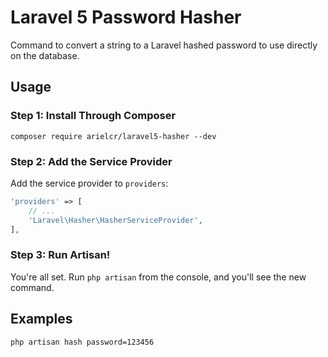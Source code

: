 # Laravel 5 Password Hasher

Command to convert a string to a Laravel hashed password to use directly on the database.

## Usage

### Step 1: Install Through Composer

```
composer require arielcr/laravel5-hasher --dev
```

### Step 2: Add the Service Provider

Add the service provider to `providers`:

```php
'providers' => [
    // ...
    'Laravel\Hasher\HasherServiceProvider',
],
```


### Step 3: Run Artisan!

You're all set. Run `php artisan` from the console, and you'll see the new command.

## Examples

```
php artisan hash password=123456
```